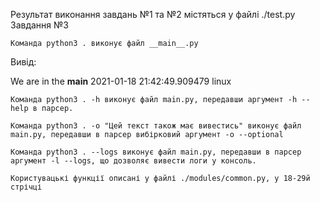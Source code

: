 Результат виконання завдань №1 та №2 містяться у файлі ./test.py
Завдання №3

    Команда python3 . виконує файл __main__.py

Вивід:

We are in the __main__
2021-01-18 21:42:49.909479
linux


    Команда python3 . -h виконує файл main.py, передавши аргумент -h --help в парсер.

    Команда python3 . -o "Цей текст також має вивестись" виконує файл main.py, передавши в парсер вибірковий аргумент -o --optional

    Команда python3 . --logs виконує файл main.py, передавши в парсер аргумент -l --logs, що дозволяє вивести логи у консоль.

    Користувацькі функції описані у файлі ./modules/common.py, у 18-29й стрічці
